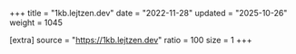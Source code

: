 +++
title = "1kb.lejtzen.dev"
date = "2022-11-28"
updated = "2025-10-26"
weight = 1045

[extra]
source = "https://1kb.lejtzen.dev"
ratio = 100
size = 1
+++
